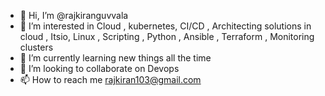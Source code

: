 - 👋 Hi, I’m @rajkiranguvvala
- 👀 I’m interested in Cloud , kubernetes, CI/CD , Architecting solutions in cloud , Itsio, Linux , Scripting , Python , Ansible , Terraform , Monitoring clusters
- 🌱 I’m currently learning new things all the time
- 💞️ I’m looking to collaborate on  Devops
- 📫 How to reach me rajkiran103@gmail.com

<!---
rajkiranguvvala/rajkiranguvvala is a ✨ special ✨ repository because its `README.md` (this file) appears on your GitHub profile.
You can click the Preview link to take a look at your changes.
--->
